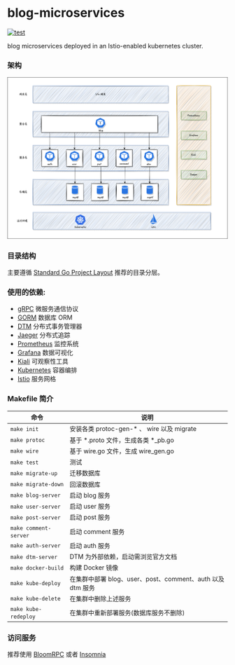 # blog-microservices

[![test](https://github.com/stonecutter/blog-microservices/actions/workflows/test.yaml/badge.svg)](https://github.com/stonecutter/blog-microservices/actions/workflows/test.yaml)

blog microservices deployed in an Istio-enabled kubernetes cluster.

### 架构

![architecture](./assets/architecture.png)

### 目录结构

主要遵循 [Standard Go Project Layout](https://github.com/golang-standards/project-layout) 推荐的目录分层。

### 使用的依赖:

* [gRPC](https://github.com/grpc/grpc-go) 微服务通信协议
* [GORM](https://github.com/jackc/pgx) 数据库 ORM
* [DTM](https://github.com/dtm-labs/dtm) 分布式事务管理器
* [Jaeger](https://www.jaegertracing.io/) 分布式追踪
* [Prometheus](https://prometheus.io/) 监控系统
* [Grafana](https://grafana.com/) 数据可视化
* [Kiali](https://kiali.io/) 可观察性工具
* [Kubernetes](https://kubernetes.io/) 容器编排
* [Istio](https://istio.io/) 服务网格

### Makefile 简介

| 命令                    | 说明                                           |
|-----------------------|----------------------------------------------|
| `make init`           | 安装各类 protoc-gen-* 、 wire 以及 migrate          |
| `make protoc`         | 基于 *.proto 文件，生成各类 *_pb.go                   |
| `make wire`           | 基于 wire.go 文件，生成 wire_gen.go                 |
| `make test`           | 测试                                           |
| `make migrate-up`     | 迁移数据库                                        |
| `make migrate-down`   | 回滚数据库                                        |
| `make blog-server`    | 启动 blog 服务                                   |
| `make user-server`    | 启动 user 服务                                   |
| `make post-server`    | 启动 post 服务                                   |
| `make comment-server` | 启动 comment 服务                                |
| `make auth-server`    | 启动 auth 服务                                   |
| `make dtm-server`     | DTM 为外部依赖，启动需浏览官方文档                          |
| `make docker-build`   | 构建 Docker 镜像                                 |
| `make kube-deploy`    | 在集群中部署 blog、user、post、comment、auth 以及 dtm 服务 |
| `make kube-delete`    | 在集群中删除上述服务                                   |
| `make kube-redeploy`  | 在集群中重新部署服务(数据库服务不删除)                         |



### 访问服务

推荐使用 [BloomRPC](https://github.com/bloomrpc/bloomrpc) 或者 [Insomnia](https://github.com/Kong/insomnia)